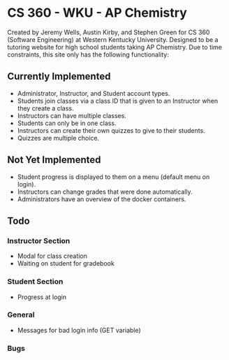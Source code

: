 # CS 360 - WKU - AP Chemistry
Created by Jeremy Wells, Austin Kirby, and Stephen Green for CS 360 (Software Engineering) at Western Kentucky University. Designed to be a tutoring website for high school students taking AP Chemistry. Due to time constraints, this site only has the following functionality:
## Currently Implemented
* Administrator, Instructor, and Student account types.
* Students join classes via a class ID that is given to an Instructor when they create a class.
* Instructors can have multiple classes.
* Students can only be in one class.
* Instructors can create their own quizzes to give to their students.
* Quizzes are multiple choice.

## Not Yet Implemented
* Student progress is displayed to them on a menu (default menu on login).
* Instructors can change grades that were done automatically.
* Administrators have an overview of the docker containers.

## Todo
### Instructor Section
* Modal for class creation
* Waiting on student for gradebook

### Student Section
* Progress at login

### General
* Messages for bad login info (GET variable)

### Bugs
